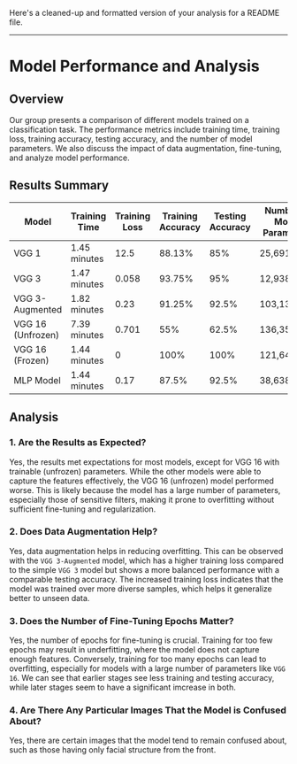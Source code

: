 Here's a cleaned-up and formatted version of your analysis for a README file.

---

# Model Performance and Analysis

## Overview

Our group presents a comparison of different models trained on a classification task. The performance metrics include training time, training loss, training accuracy, testing accuracy, and the number of model parameters. We also discuss the impact of data augmentation, fine-tuning, and analyze model performance.

## Results Summary

| Model            | Training Time | Training Loss | Training Accuracy | Testing Accuracy | Number of Model Parameters |
|------------------|---------------|---------------|-------------------|------------------|----------------------------|
| VGG 1            | 1.45 minutes  | 12.5          | 88.13%            | 85%              | 25,691,137                 |
| VGG 3            | 1.47 minutes  | 0.058         | 93.75%            | 95%              | 12,938,561                 |
| VGG 3-Augmented  | 1.82 minutes  | 0.23          | 91.25%            | 92.5%            | 103,132,289                |
| VGG 16 (Unfrozen) | 7.39 minutes  | 0.701         | 55%               | 62.5%            | 136,358,721                |
| VGG 16 (Frozen)  | 1.44 minutes  | 0             | 100%              | 100%             | 121,644,033                |
| MLP Model        | 1.44 minutes  | 0.17          | 87.5%             | 92.5%            | 38,638,273                 |

## Analysis

### 1. **Are the Results as Expected?**

Yes, the results met expectations for most models, except for VGG 16 with trainable (unfrozen) parameters. While the other models were able to capture the features effectively, the VGG 16 (unfrozen) model performed worse. This is likely because the model has a large number of parameters, especially those of sensitive filters, making it prone to overfitting without sufficient fine-tuning and regularization.

### 2. **Does Data Augmentation Help?**

Yes, data augmentation helps in reducing overfitting. This can be observed with the `VGG 3-Augmented` model, which has a higher training loss compared to the simple `VGG 3` model but shows a more balanced performance with a comparable testing accuracy. The increased training loss indicates that the model was trained over more diverse samples, which helps it generalize better to unseen data.

### 3. **Does the Number of Fine-Tuning Epochs Matter?**

Yes, the number of epochs for fine-tuning is crucial. Training for too few epochs may result in underfitting, where the model does not capture enough features. Conversely, training for too many epochs can lead to overfitting, especially for models with a large number of parameters like `VGG 16`. We can see that earlier stages see less training and testing accuracy, while later stages seem to have a significant imcrease in both.

### 4. **Are There Any Particular Images That the Model is Confused About?**

Yes, there are certain images that the model tend to remain confused about, such as those having only facial structure from the front.

